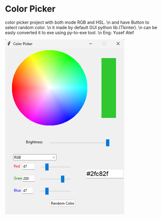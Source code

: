 # **Color Picker**

color picker project with both mode RGB and HSL. \n
and have Button to select random color. \n
it made by default GUI python lib.(Tkinter). \n
can be easly converted it to exe using py-to-exe tool. \n
Eng: Yusef Atef

![Color Picker Screenshot](Color_Picker.png)
